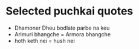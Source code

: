 # Selected puchkai quotes

* Dhamoner Dheu bodlate parbe na keu
* Arimuri bhangche = Armora bhangche
* hoth keth nei = hush nei
